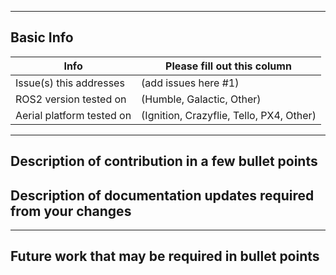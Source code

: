 <!-- Please fill out the following pull request template for non-trivial changes to help us process your PR faster and more efficiently.-->

---

## Basic Info

| Info | Please fill out this column |
| ------ | ----------- |
| Issue(s) this addresses   | (add issues here #1) |
| ROS2 version tested on | (Humble, Galactic, Other) |
| Aerial platform tested on | (Ignition, Crazyflie, Tello, PX4, Other) |

---

## Description of contribution in a few bullet points

<!--
* Added this neat new feature
* Also fixed a typo in a parameter name in as2_motion_controller_manager
-->

## Description of documentation updates required from your changes

<!--
* Added new parameter, so need to add that to default configs and documentation page
* Added some capabilities, need to document them
-->

---

## Future work that may be required in bullet points

<!--
* There might be some optimizations to be made in ...
* A lot of redundancy in this package, we might want to add a function `bool XYZ()` to reduce clutter
-->
